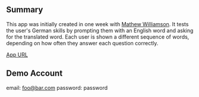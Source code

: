 
## Summary
This app was initially created in one week with [Mathew Williamson](https://github.com/mathewbwilliamson). It tests the user's
German skills by prompting them with an English word and asking for the translated word. Each user is shown a different sequence
of words, depending on how often they answer each question correctly.

[App URL](https://spaced-repetition-german.herokuapp.com/)

## Demo Account
email: foo@bar.com
password: password
